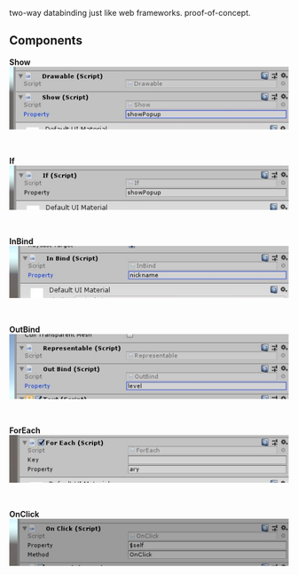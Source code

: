two-way databinding just like web frameworks. proof-of-concept. 

Components
----

__Show__
![show](img/show.jpg)

<br>

__If__
![if](img/if.jpg)

<br>

__InBind__
![if](img/inbind.jpg)

<br>

__OutBind__
![if](img/outbind.jpg)

<br>

__ForEach__
![if](img/foreach.jpg)

<br>

__OnClick__
![if](img/onclick.jpg)